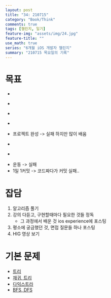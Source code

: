 ```yaml
---
layout: post
title: "34: 210715"
category: "Book/Think"
comments: true
tags: [챌린지, 일기]
feature-img: "assets/img/24.jpg"
feature-title: ""
use_math: true
series: "6개월 iOS 개발자 챌린지"
summary: "210715 목요일의 기록"
---
```





# 목표

* ~~~약먹기~~~
* ~~~수원 자취방~~~
* ~~~알리 구매~~~
* ~~~희망과목 담기~~~
* 프로젝트 완성 -> 실패 하지만 많이 배움
* ~~~몰랐던 것 정리~~~
* ~~~데이터 작업 확인~~~
* 운동 -> 실패
* 1일 1커밋 -> 코드짜다가 커밋 실패..

# 잡담

1. 알고리즘 풀기
2. 강의 다듣고, 구현할때마다 필요한 것들 정독
   * 그 과정에서 배운 것 ios experience에 포스팅
3. 평소에 궁금했던 것, 면접 질문들 하나 포스팅
4. HIG 영상 보기



# 기본 문제

* [트리](https://programmers.co.kr/learn/courses/30/lessons/42892)
* [재귀, 트리](https://www.acmicpc.net/workbook/view/2462)
* [다익스트라](https://www.acmicpc.net/workbook/view/3211)
* [BFS, DFS](https://www.acmicpc.net/workbook/view/1833)


